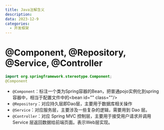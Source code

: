 ```yaml
---
title: Java注解含义
description: 
data: 2023-12-9
categories:
  - 开发框架
---
```

# @Component, @Repository, @Service, @Controller
```java
import org.springframework.stereotype.Component;
@Component
```
- `@Component`：标注一个类为Spring容器的Bean，把普通pojo实例化到spring容器中，相当于配置文件中的\<bean id="" class=""/\>
- `@Repository`：对应持久层即Dao层，主要用于数据库相关操作
- `@Service`：对应服务层，主要涉及一些复杂的逻辑，需要用到 Dao 层。
- `@Controller`：对应 Spring MVC 控制层，主要用于接受用户请求并调用 Service 层返回数据给前端页面。表示Web层实现。



